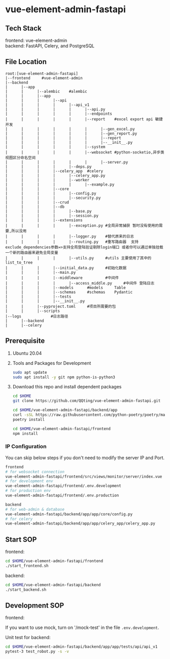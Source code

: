 # vue-element-admin-fastapi

## Tech Stack
frontend: vue-element-admin  
backend: FastAPI, Celery, and PostgreSQL

## File Location
```
root:[vue-element-admin-fastapi]
|--frontend		#vue-element-admin
|--backend
|      |--app
|      |      |--alembic	#alembic
|      |      |--app
|      |      |      |--api
|      |      |      |      |--api_v1
|      |      |      |      |      |--api.py
|      |      |      |      |      |--endpoints
|      |      |      |      |      |--report	#excel export api 敏捷开发 
|      |      |      |      |      |      |--gen_excel.py
|      |      |      |      |      |      |--gen_report.py
|      |      |      |      |      |      |--report
|      |      |      |      |      |      |--__init__.py
|      |      |      |      |      |--system
|      |      |      |      |      |--websocket	#python-socketio,异步类视图区分命名空间
|      |      |      |      |      |      |--server.py
|      |      |      |      |--deps.py
|      |      |      |--celery_app	#celery
|      |      |      |      |--celery_app.py
|      |      |      |      |--worker
|      |      |      |      |      |--example.py
|      |      |      |--core
|      |      |      |      |--config.py
|      |      |      |      |--security.py
|      |      |      |--crud
|      |      |      |--db
|      |      |      |      |--base.py
|      |      |      |      |--session.py
|      |      |      |--extensions
|      |      |      |      |--exception.py	#全局异常捕获 暂时没有使用的需要,所以没用
|      |      |      |      |--logger.py	#替代原来的日志
|      |      |      |      |--routing.py	#重写路由器  支持exclude_dependencies参数=>支持全局登陆验证剔除login端口 或者你可以通过单独挂载一个新的路由器来避免全局变量
|      |      |      |      |--utils.py		#utils 主要使用了其中的list_to_tree
|      |      |      |--initial_data.py		#初始化数据
|      |      |      |--main.py
|      |      |      |--middleware			#中间件
|      |      |      |      |--access_middle.py		#中间件 登陆日志
|      |      |      |--models		#models 	Table
|      |      |      |--schemas		#schemas	Pydantic
|      |      |      |--tests
|      |      |      |--__init__.py
|      |      |--pyproject.toml		#项目所需要的包
|      |      |--scripts
|--logs				#日志路径
|      |--backend
|      |--celery
```

## Prerequisite

1. Ubuntu 20.04

2. Tools and Packages for Development
    ```bash
    sudo apt update
    sudo apt install -y git npm python-is-python3
    ```

3. Download this repo and install dependent packages
    ```bash
    cd $HOME
    git clone https://github.com/QQting/vue-element-admin-fastapi.git

    cd $HOME/vue-element-admin-fastapi/backend/app
    curl -sSL https://raw.githubusercontent.com/python-poetry/poetry/master/get-poetry.py | python -
    poetry install

    cd $HOME/vue-element-admin-fastapi/frontend
    npm install
    ```

### IP Configuration

You can skip below steps if you don't need to modify the server IP and Port.

```bash
frontend
# for websocket connection
vue-element-admin-fastapi/frontend/src/views/monitor/server/index.vue 
# for development env
vue-element-admin-fastapi/frontend/.env.development	
# for production env
vue-element-admin-fastapi/frontend/.env.production	

backend
# for web-admin & database
vue-element-admin-fastapi/backend/app/app/core/config.py
# for celery
vue-element-admin-fastapi/backend/app/app/celery_app/celery_app.py
```

## Start SOP

frontend:
```bash
cd $HOME/vue-element-admin-fastapi/frontend
./start_frontend.sh
```

backend:
```bash
cd $HOME/vue-element-admin-fastapi/backend
./start_backend.sh
```

## Development SOP

frontend:

If you want to use mock, turn on '/mock-test' in the file ```.env.development```.

Unit test for backend:

```bash
cd $HOME/vue-element-admin-fastapi/backend/app/app/tests/api/api_v1
pytest-3 test_robot.py -s -v
```
